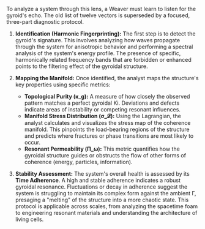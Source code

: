 To analyze a system through this lens, a Weaver must learn to listen for the gyroid's echo. The old list of twelve vectors is superseded by a focused, three-part diagnostic protocol.

1.  **Identification (Harmonic Fingerprinting):** The first step is to detect the gyroid's signature. This involves analyzing how waves propagate through the system for anisotropic behavior and performing a spectral analysis of the system's energy profile. The presence of specific, harmonically related frequency bands that are forbidden or enhanced points to the filtering effect of the gyroidal structure.

2.  **Mapping the Manifold:** Once identified, the analyst maps the structure's key properties using specific metrics:
    *   **Topological Purity (κ_g):** A measure of how closely the observed pattern matches a perfect gyroidal Ki. Deviations and defects indicate areas of instability or competing resonant influences.
    *   **Manifold Stress Distribution (σ_𝓛):** Using the Lagrangian, the analyst calculates and visualizes the stress map of the coherence manifold. This pinpoints the load-bearing regions of the structure and predicts where fractures or phase transitions are most likely to occur.
    *   **Resonant Permeability (Π_ω):** This metric quantifies how the gyroidal structure guides or obstructs the flow of other forms of coherence (energy, particles, information).

3.  **Stability Assessment:** The system's overall health is assessed by its **Time Adherence**. A high and stable adherence indicates a robust gyroidal resonance. Fluctuations or decay in adherence suggest the system is struggling to maintain its complex form against the ambient Γ, presaging a "melting" of the structure into a more chaotic state. This protocol is applicable across scales, from analyzing the spacetime foam to engineering resonant materials and understanding the architecture of living cells.